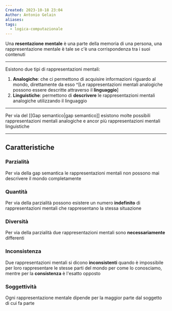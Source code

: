```yaml
---
Created: 2023-10-18 23:04
Author: Antonio Gelain
aliases: 
tags:
  - logica-computazionale
---
```


Una **resentazione mentale** è una parte della memoria di una persona, una rappresentazione mentale è tale se c'è una corrispondenza tra i suoi contenuti

---
Esistono due tipi di rappresentazioni mentali:
1. **Analogiche**: che ci permettono di acquisire informazioni riguardo al mondo, direttamente da esso ^[Le rappresentazioni mentali analogiche possono essere descritte attraverso il **linguaggio**]
2. **Linguistiche**: permettono di **descrivere** le rappresentazioni mentali analogiche utilizzando il linguaggio

---

Per via del [[Gap semantico|gap semantico]] esistono molte possibili rappresentazioni mentali analogiche e ancor più rappresentazioni mentali linguistiche

---

## Caratteristiche

### Parzialità

Per via della gap semantica le rappresentazioni mentali non possono mai descrivere il mondo completamente
### Quantità

Per via della parzialità possono esistere un numero **indefinito** di rappresentazioni mentali che rappresentano la stessa situazione
### Diversità

Per via della parzialità due rappresentazioni mentali sono **necessariamente** differenti
### Inconsistenza

Due rappresentazioni mentali si dicono **inconsistenti** quando è impossibile per loro rappresentare le stesse parti del mondo per come lo conosciamo, mentre per la **consistenza** è l'esatto opposto
### Soggettività

Ogni rappresentazione mentale dipende per la maggior parte dal soggetto di cui fa parte